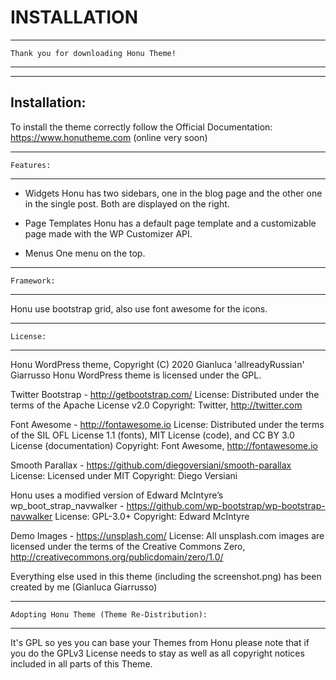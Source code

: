 # INSTALLATION

-------------------------------------------------------
    Thank you for downloading Honu Theme!
-------------------------------------------------------
-------------------------------------------------------
   Installation:
-------------------------------------------------------


To install the theme correctly follow the Official Documentation:
https://www.honutheme.com (online very soon)


-------------------------------------------------------
    Features:
-------------------------------------------------------

- Widgets
Honu has two sidebars, one in the blog page and the other one in the single post. Both are displayed on the right.

- Page Templates
Honu has a default page template and a customizable page made with the WP Customizer API.

- Menus
One menu on the top.


-------------------------------------------------------
    Framework:
-------------------------------------------------------

Honu use bootstrap grid, also use font awesome for the icons.


-------------------------------------------------------
    License:
-------------------------------------------------------


Honu WordPress theme, Copyright (C) 2020 Gianluca 'allreadyRussian' Giarrusso
Honu WordPress theme is licensed under the GPL.

Twitter Bootstrap - http://getbootstrap.com/
License: Distributed under the terms of the Apache License v2.0
Copyright: Twitter, http://twitter.com

Font Awesome - http://fontawesome.io
License: Distributed under the terms of the SIL OFL License 1.1 (fonts), MIT License (code), and CC BY 3.0 License (documentation)
Copyright: Font Awesome, http://fontawesome.io

Smooth Parallax - https://github.com/diegoversiani/smooth-parallax
License: Licensed under MIT
Copyright: Diego Versiani

Honu uses a modified version of Edward McIntyre’s wp_boot_strap_navwalker  - https://github.com/wp-bootstrap/wp-bootstrap-navwalker
License: GPL-3.0+
Copyright: Edward McIntyre 


Demo Images	- https://unsplash.com/
License: All unsplash.com images are licensed under the terms of the Creative Commons Zero, http://creativecommons.org/publicdomain/zero/1.0/



Everything else used in this theme (including the screenshot.png) has been created by me (Gianluca Giarrusso)


-------------------------------------------------------
    Adopting Honu Theme (Theme Re-Distribution):
-------------------------------------------------------

It's GPL so yes you can base your Themes from Honu
please note that if you do the GPLv3 License needs to stay
as well as all copyright notices included in all parts of
this Theme.
